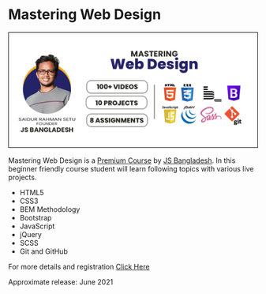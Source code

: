 # Mastering Web Design

<img src="./01-html5/mastering-web-designs.jpg" style="border: 1px solid #000">

Mastering Web Design is a <a href="https://jsbd.link/mwd">Premium Course</a> by [JS Bangladesh][1]. In this beginner friendly course student will learn following topics with various live projects.

-   HTML5
-   CSS3
-   BEM Methodology
-   Bootstrap
-   JavaScript
-   jQuery
-   SCSS
-   Git and GitHub

For more details and registration <a href="https://jsbd.link/mwd">Click Here</a>

Approximate release: June 2021

[1]: (https://jsbangladesh.com)
